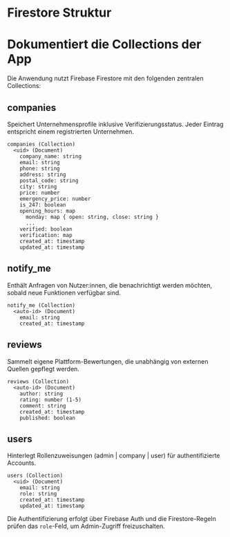 # Firestore Struktur
# Dokumentiert die Collections der App

Die Anwendung nutzt Firebase Firestore mit den folgenden zentralen Collections:

## companies

Speichert Unternehmensprofile inklusive Verifizierungsstatus. Jeder Eintrag entspricht einem registrierten Unternehmen.

```text
companies (Collection)
  <uid> (Document)
    company_name: string
    email: string
    phone: string
    address: string
    postal_code: string
    city: string
    price: number
    emergency_price: number
    is_247: boolean
    opening_hours: map
      monday: map { open: string, close: string }
      ...
    verified: boolean
    verification: map
    created_at: timestamp
    updated_at: timestamp
```

## notify_me

Enthält Anfragen von Nutzer:innen, die benachrichtigt werden möchten, sobald neue Funktionen verfügbar sind.

```text
notify_me (Collection)
  <auto-id> (Document)
    email: string
    created_at: timestamp
```

## reviews

Sammelt eigene Plattform-Bewertungen, die unabhängig von externen Quellen gepflegt werden.

```text
reviews (Collection)
  <auto-id> (Document)
    author: string
    rating: number (1-5)
    comment: string
    created_at: timestamp
    published: boolean
```

## users

Hinterlegt Rollenzuweisungen (admin | company | user) für authentifizierte Accounts.

```text
users (Collection)
  <uid> (Document)
    email: string
    role: string
    created_at: timestamp
    updated_at: timestamp
```

Die Authentifizierung erfolgt über Firebase Auth und die Firestore-Regeln prüfen das `role`-Feld, um Admin-Zugriff freizuschalten.
